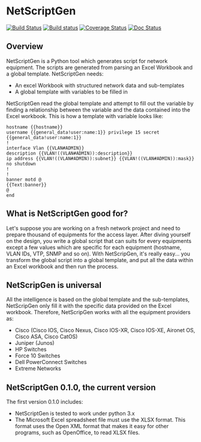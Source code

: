 NetScriptGen
=============
[![Build Status](https://travis-ci.org/JoelCapitao/NetScriptGen.svg?branch=master)](https://travis-ci.org/JoelCapitao/NetScriptGen)
[![Build status](https://ci.appveyor.com/api/projects/status/vd6tkdiwitdnlsrd?svg=true)](https://ci.appveyor.com/project/JoelCapitao/netscriptgen)
[![Coverage Status](https://coveralls.io/repos/JoelCapitao/NetScriptGen/badge.svg?branch=master&service=github)](https://coveralls.io/github/JoelCapitao/NetScriptGen?branch=master)
[![Doc Status](https://readthedocs.org/projects/netscriptgen/badge/?version=latest)](https://netscriptgen.readthedocs.org)

Overview
---------

NetScriptGen is a Python tool which generates script for network equipment. The scripts are generated from parsing an Excel Workbook and a global template.
NetScriptGen needs:

- An excel Workbook with structured network data and sub-templates
- A global template with variables to be filled in

NetScriptGen read the global template and attempt to fill out the variable by finding a relationship between the variable and the data contained into the Excel workbook. This is how a template with variable looks like:

```
hostname {{hostname}}
username {{general_data!user:name:1}} privilege 15 secret {{general_data!user:name:1}}
!
interface Vlan {{VLAN#ADMIN}}
description {{VLAN!((VLAN#ADMIN)):description}}
ip address {{VLAN!((VLAN#ADMIN)):subnet}} {{VLAN!((VLAN#ADMIN)):mask}}
no shutdown
!
!
banner motd @
{{Text:banner}}
@
end
```


What is NetScriptGen good for?
----------------------------------

Let's suppose you are working on a fresh network project and need to prepare thousand
of equipments for the access layer. After diving yourself on the design, you write
a global script that can suits for every equipments except a few values which are
specific for each equipment (hostname, VLAN IDs, VTP, SNMP and so on).
With NetScripGen, it's really easy... you transform the global script into a global
template, and put all the data within an Excel workbook and then run the process.



NetScripGen is universal
----------------------------------

All the intelligence is based on the global template and the sub-templates, NetScripGen only fill
it with the specific data provided on the Excel workbook. Therefore, NetScripGen works with all
the equipment providers as:

- Cisco (Cisco IOS, Cisco Nexus, Cisco IOS-XR, Cisco IOS-XE, Aironet OS, Cisco ASA, Cisco CatOS)
- Juniper (Junos)
- HP Switches
- Force 10 Switches
- Dell PowerConnect Switches
- Extreme Networks



NetScriptGen 0.1.0, the current version
---------------------------

The first version 0.1.0 includes:

- NetScriptGen is tested to work under python 3.x
- The Microsoft Excel spreadsheet file must use the XLSX format. This format uses the Open XML format that makes it easy for other programs, such as OpenOffice, to read XLSX files.


